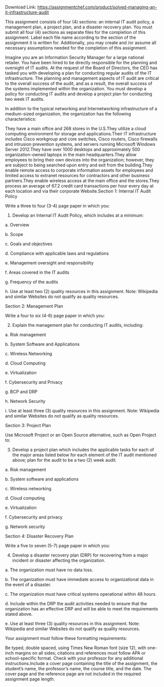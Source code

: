 Download Link: https://assignmentchef.com/product/solved-managing-an-it-infrastructure-audit
<br>
<p class="ui header product-top-header" title="Term Paper: Managing an IT Infrastructure Audit Solution">This assignment consists of four (4) sections: an internal IT audit policy, a management plan, a project plan, and a disaster recovery plan. You must submit all four (4) sections as separate files for the completion of this assignment. Label each file name according to the section of the assignment it is written for. Additionally, you may create and /or assume all necessary assumptions needed for the completion of this assignment.

Imagine you are an Information Security Manager for a large national retailer. You have been hired to be directly responsible for the planning and oversight of IT audits. At the request of the Board of Directors, the CEO has tasked you with developing a plan for conducting regular audits of the IT infrastructure. The planning and management aspects of IT audit are critical to the overall success of the audit, and as a result, the overall success of the systems implemented within the organization. You must develop a policy for conducting IT audits and develop a project plan for conducting two week IT audits.

In addition to the typical networking and Internetworking infrastructure of a medium-sized organization, the organization has the following characteristics:

They have a main office and 268 stores in the U.S.They utilize a cloud computing environment for storage and applications.Their IT infrastructure includes Cisco workgroup and core switches, Cisco routers, Cisco firewalls and intrusion prevention systems, and servers running Microsoft Windows Server 2012.They have over 1000 desktops and approximately 500 organization-owned laptops in the main headquarters.They allow employees to bring their own devices into the organization; however, they are subject to being searched upon entry and exit from the building.They enable remote access to corporate information assets for employees and limited access to extranet resources for contractors and other business partners.They enable wireless access at the main office and the stores.They process an average of 67.2 credit card transactions per hour every day at each location and via their corporate Website.Section 1: Internal IT Audit Policy

Write a three to four (3-4) page paper in which you:

1.    Develop an Internal IT Audit Policy, which includes at a minimum:

a.    Overview

b.    Scope

c.    Goals and objectives

d.    Compliance with applicable laws and regulations

e.    Management oversight and responsibility

f.    Areas covered in the IT audits

g.    Frequency of the audits

h.    Use at least two (2) quality resources in this assignment. Note: Wikipedia and similar Websites do not qualify as quality resources.

Section 2: Management Plan

Write a four to six (4-6) page paper in which you:

2.    Explain the management plan for conducting IT audits, including:

a.    Risk management

b.    System Software and Applications

c.    Wireless Networking

d.    Cloud Computing

e.    Virtualization

f.    Cybersecurity and Privacy

g.    BCP and DRP

h.    Network Security

i.    Use at least three (3) quality resources in this assignment. Note: Wikipedia and similar Websites do not qualify as quality resources.

Section 3: Project Plan

Use Microsoft Project or an Open Source alternative, such as Open Project to:

3.    Develop a project plan which includes the applicable tasks for each of the major areas listed below for each element of the IT audit mentioned above; plan for the audit to be a two (2) week audit.

a.    Risk management

b.    System software and applications

c.    Wireless networking

d.    Cloud computing

e.    Virtualization

f.    Cybersecurity and privacy

g.    Network security

Section 4: Disaster Recovery Plan

Write a five to seven (5-7) page paper in which you:

4.    Develop a disaster recovery plan (DRP) for recovering from a major incident or disaster affecting the organization.

a.    The organization must have no data loss.

b.    The organization must have immediate access to organizational data in the event of a disaster.

c.    The organization must have critical systems operational within 48 hours.

d.    Include within the DRP the audit activities needed to ensure that the organization has an effective DRP and will be able to meet the requirements stated above.

e.    Use at least three (3) quality resources in this assignment. Note: Wikipedia and similar Websites do not qualify as quality resources.

Your assignment must follow these formatting requirements:

Be typed, double spaced, using Times New Roman font (size 12), with one-inch margins on all sides; citations and references must follow APA or school-specific format. Check with your professor for any additional instructions.Include a cover page containing the title of the assignment, the student’s name, the professor’s name, the course title, and the date. The cover page and the reference page are not included in the required assignment page length.